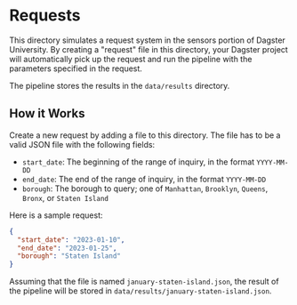 # Requests

This directory simulates a request system in the sensors portion of Dagster University. By creating a "request" file in this directory, your Dagster project will automatically pick up the request and run the pipeline with the parameters specified in the request.

The pipeline stores the results in the `data/results` directory.

## How it Works

Create a new request by adding a file to this directory. The file has to be a valid JSON file with the following fields:

- `start_date`: The beginning of the range of inquiry, in the format `YYYY-MM-DD`
- `end_date`: The end of the range of inquiry, in the format `YYYY-MM-DD`
- `borough`: The borough to query; one of `Manhattan`, `Brooklyn`, `Queens`, `Bronx`, or `Staten Island`

Here is a sample request:

```json
{
  "start_date": "2023-01-10",
  "end_date": "2023-01-25",
  "borough": "Staten Island"
}
```

Assuming that the file is named `january-staten-island.json`, the result of the pipeline will be stored in `data/results/january-staten-island.json`.